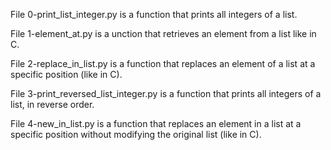 File 0-print_list_integer.py is a function that prints all integers of a list.

File 1-element_at.py is a unction that retrieves an element from a list like in C.

File 2-replace_in_list.py is a function that replaces an element of a list at a specific position (like in C).

File 3-print_reversed_list_integer.py is a function that prints all integers of a list, in reverse order.

File 4-new_in_list.py is a function that replaces an element in a list at a specific position without modifying the original list (like in C).


